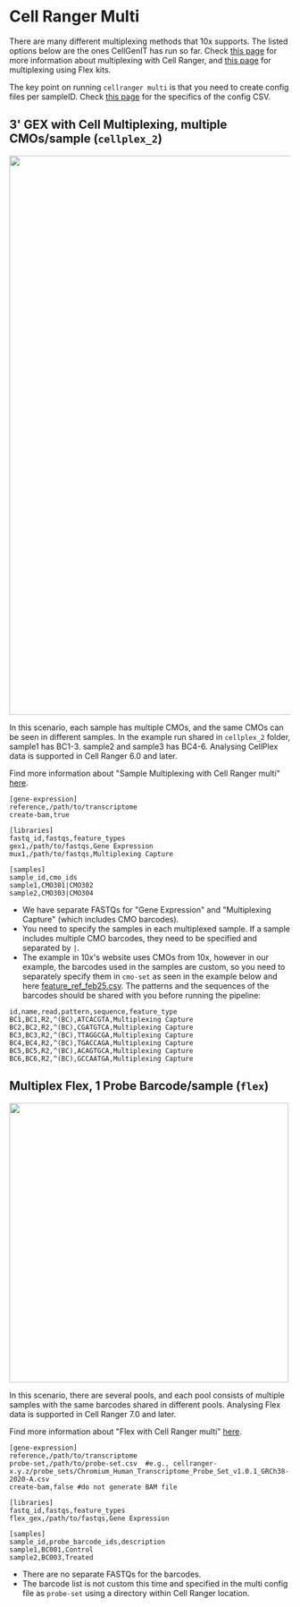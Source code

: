 # Cell Ranger Multi 

There are many different multiplexing methods that 10x supports. The listed options below are the ones CellGenIT has run so far. Check [this page](https://www.10xgenomics.com/support/software/cell-ranger/latest/analysis/running-pipelines/cr-3p-multi) for more information about multiplexing with Cell Ranger, and [this page](https://www.10xgenomics.com/support/software/cell-ranger/latest/analysis/running-pipelines/cr-flex-multi-frp) for multiplexing using Flex kits.  

The key point on running `cellranger multi` is that you need to create config files per sampleID. Check [this page](https://www.10xgenomics.com/support/software/cell-ranger/latest/advanced/cr-multi-config-csv-opts) for the specifics of the config CSV.

## 3' GEX with Cell Multiplexing, multiple CMOs/sample (`cellplex_2`)

<img src="https://cdn.10xgenomics.com/image/upload/v1689282642/software-support/3p-Single-Cell-GEX/Cell-Multiplexing/multi_config_csv_gex_multiple_cmo.png" width="1000">

In this scenario, each sample has multiple CMOs, and the same CMOs can be seen in different samples. In the example run shared in `cellplex_2` folder, sample1 has BC1-3. sample2 and sample3 has BC4-6. Analysing CellPlex data is supported in Cell Ranger 6.0 and later.

Find more information about "Sample Multiplexing with Cell Ranger multi" [here](https://www.10xgenomics.com/support/software/cell-ranger/latest/analysis/running-pipelines/cr-3p-multi).

```
[gene-expression]
reference,/path/to/transcriptome
create-bam,true

[libraries]
fastq_id,fastqs,feature_types
gex1,/path/to/fastqs,Gene Expression
mux1,/path/to/fastqs,Multiplexing Capture

[samples]
sample_id,cmo_ids
sample1,CMO301|CMO302
sample2,CMO303|CMO304
```

* We have separate FASTQs for "Gene Expression" and "Multiplexing Capture" (which includes CMO barcodes).  
* You need to specify the samples in each multiplexed sample. If a sample includes multiple CMO barcodes, they need to be specified and separated by `|`.
* The example in 10x's website uses CMOs from 10x, however in our example, the barcodes used in the samples are custom, so you need to separately specify them in `cmo-set` as seen in the example below and here [feature_ref_feb25.csv](cellranger_multi/cellplex_2/feature_ref_feb25.csv). The patterns and the sequences of the barcodes should be shared with you before running the pipeline:

```
id,name,read,pattern,sequence,feature_type 
BC1,BC1,R2,^(BC),ATCACGTA,Multiplexing Capture
BC2,BC2,R2,^(BC),CGATGTCA,Multiplexing Capture
BC3,BC3,R2,^(BC),TTAGGCGA,Multiplexing Capture
BC4,BC4,R2,^(BC),TGACCAGA,Multiplexing Capture
BC5,BC5,R2,^(BC),ACAGTGCA,Multiplexing Capture
BC6,BC6,R2,^(BC),GCCAATGA,Multiplexing Capture
```


## Multiplex Flex, 1 Probe Barcode/sample (`flex`)

<img src="https://cdn.10xgenomics.com/image/upload/v1728494739/software-support/Fixed-RNA-Profiling/multisample-1probeBC-pool-library-flex.png" width="500">


In this scenario, there are several pools, and each pool consists of multiple samples with the same barcodes shared in different pools. Analysing Flex data is supported in Cell Ranger 7.0 and later.

Find more information about "Flex with Cell Ranger multi" [here](https://www.10xgenomics.com/support/software/cell-ranger/latest/analysis/running-pipelines/cr-flex-multi-frp).


```
[gene-expression]
reference,/path/to/transcriptome
probe-set,/path/to/probe-set.csv  #e.g., cellranger-x.y.z/probe_sets/Chromium_Human_Transcriptome_Probe_Set_v1.0.1_GRCh38-2020-A.csv
create-bam,false #do not generate BAM file

[libraries]
fastq_id,fastqs,feature_types
flex_gex,/path/to/fastqs,Gene Expression

[samples]
sample_id,probe_barcode_ids,description
sample1,BC001,Control
sample2,BC003,Treated
```


* There are no separate FASTQs for the barcodes.  
* The barcode list is not custom this time and specified in the multi config file as `probe-set` using a directory within Cell Ranger location.